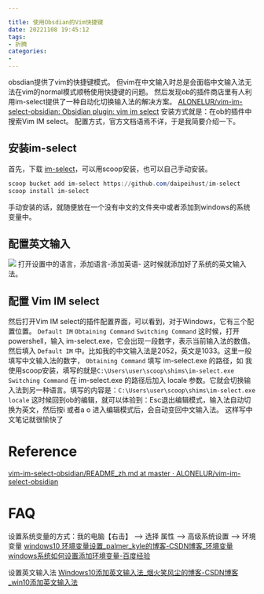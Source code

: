 ```yaml
---

title: 使用Obsdian的Vim快捷键
date: 20221108 19:45:12
tags: 
- 折腾 
categories: 
- 
---
```

obsdian提供了vim的快捷键模式。
但vim在中文输入时总是会面临中文输入法无法在vim的normal模式顺畅使用快捷键的问题。
然后发现ob的插件商店里有人利用im-select提供了一种自动化切换输入法的解决方案。
[ALONELUR/vim-im-select-obsidian: Obsidian plugin: vim im select](https://github.com/ALONELUR/vim-im-select-obsidian)
安装方式就是：在ob的插件中搜索Vim IM select。
配置方式，官方文档语焉不详，于是我简要介绍一下。
## 安装im-select
首先，下载 [im-select](https://github.com/daipeihust/im-select)，可以用scoop安装，也可以自己手动安装。
```powershell
scoop bucket add im-select https://github.com/daipeihust/im-select
scoop install im-select
```
手动安装的话，就随便放在一个没有中文的文件夹中或者添加到windows的系统变量中。

## 配置英文输入
![](https://vip2.loli.io/2022/11/08/5JbivWEYkuxaHcl.png)
打开设置中的语言，添加语言-添加英语-
这时候就添加好了系统的英文输入法。
## 配置 Vim IM select
然后打开Vim IM select的插件配置界面，可以看到，对于Windows，它有三个配置位置。
`Default IM` 
`Obtaining Command`
`Switching Command`
这时候，打开 powershell，输入 im-select.exe，它会出现一段数字，表示当前输入法的数值。然后填入 `Default IM` 中。比如我的中文输入法是2052，英文是1033。这里一般填写中文输入法的数字，
`Obtaining Command` 填写 im-select.exe 的路径，如 我使用scoop安装，填写的就是`C:\Users\user\scoop\shims\im-select.exe`
`Switching Command` 在 im-select.exe 的路径后加入 locale 参数。它就会切换输入法到另一种语言。填写的内容是：`C:\Users\user\scoop\shims\im-select.exe locale`
这时候回到ob的编辑，就可以体验到：Esc退出编辑模式，输入法自动切换为英文，然后按i 或者a o 进入编辑模式后，会自动变回中文输入法。
这样写中文笔记就很愉快了



# Reference
[vim-im-select-obsidian/README_zh.md at master · ALONELUR/vim-im-select-obsidian](https://github.com/ALONELUR/vim-im-select-obsidian/blob/master/README_zh.md)

# FAQ
设置系统变量的方式：我的电脑【右击】 --> 选择 属性 --> 高级系统设置 --> 环境变量
[windows10 环境变量设置_palmer_kyle的博客-CSDN博客_环境变量](https://blog.csdn.net/palmer_kai/article/details/80588594)
[windows系统如何设置添加环境变量-百度经验](https://jingyan.baidu.com/article/47a29f24610740c0142399ea.html)

设置英文输入法
[Windows10添加英文输入法_烟火笑风尘的博客-CSDN博客_win10添加英文输入法](https://blog.csdn.net/moshiyaofei/article/details/102852186)


